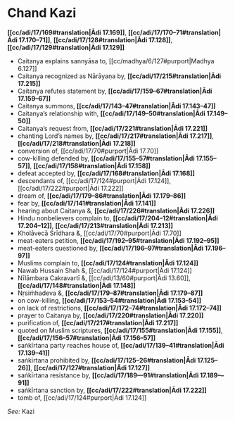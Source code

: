 # Chand Kazi

**[[cc/adi/17/169#translation|Ādi 17.169]]**, **[[cc/adi/17/170–71#translation|Ādi 17.170–71]]**, **[[cc/adi/17/128#translation|Ādi 17.128]]**, **[[cc/adi/17/129#translation|Ādi 17.129]]**

* Caitanya explains sannyāsa to, [[cc/madhya/6/127#purport|Madhya 6.127]]
* Caitanya recognized as Nārāyaṇa by, **[[cc/adi/17/215#translation|Ādi 17.215]]**
* Caitanya refutes statement by, **[[cc/adi/17/159–67#translation|Ādi 17.159–67]]**
* Caitanya summons, **[[cc/adi/17/143–47#translation|Ādi 17.143–47]]**
* Caitanya’s relationship with, **[[cc/adi/17/149–50#translation|Ādi 17.149–50]]**
* Caitanya’s request from, **[[cc/adi/17/221#translation|Ādi 17.221]]**
* chanting Lord’s names by, **[[cc/adi/17/217#translation|Ādi 17.217]]**, **[[cc/adi/17/218#translation|Ādi 17.218]]**
* conversion of, [[cc/adi/17/70#purport|Ādi 17.70]]
* cow-killing defended by, **[[cc/adi/17/155–57#translation|Ādi 17.155–57]]**, **[[cc/adi/17/158#translation|Ādi 17.158]]**
* defeat accepted by, **[[cc/adi/17/168#translation|Ādi 17.168]]**
* descendants of, [[cc/adi/17/124#purport|Ādi 17.124]], [[cc/adi/17/222#purport|Ādi 17.222]]
* dream of, **[[cc/adi/17/179–86#translation|Ādi 17.179–86]]**
* fear by, **[[cc/adi/17/141#translation|Ādi 17.141]]**
* hearing about Caitanya &, **[[cc/adi/17/226#translation|Ādi 17.226]]**
* Hindu nonbelievers complain to, **[[cc/adi/17/204–12#translation|Ādi 17.204–12]]**, **[[cc/adi/17/213#translation|Ādi 17.213]]**
* Kholāvecā Śrīdhara &, [[cc/adi/17/70#purport|Ādi 17.70]]
* meat-eaters petition, **[[cc/adi/17/192–95#translation|Ādi 17.192–95]]**
* meat-eaters questioned by, **[[cc/adi/17/196–97#translation|Ādi 17.196–97]]**
* Muslims complain to, **[[cc/adi/17/124#translation|Ādi 17.124]]**
* Nawab Hussain Shah &, [[cc/adi/17/124#purport|Ādi 17.124]]
* Nīlāmbara Cakravartī &, [[cc/adi/13/60#purport|Ādi 13.60]], **[[cc/adi/17/148#translation|Ādi 17.148]]**
* Nṛsiṁhadeva &, **[[cc/adi/17/179–87#translation|Ādi 17.179–87]]**
* on cow-killing, **[[cc/adi/17/153–54#translation|Ādi 17.153–54]]**
* on lack of restrictions, **[[cc/adi/17/172–74#translation|Ādi 17.172–74]]**
* prayer to Caitanya by, **[[cc/adi/17/220#translation|Ādi 17.220]]**
* purification of, **[[cc/adi/17/217#translation|Ādi 17.217]]**
* quoted on Muslim scriptures, **[[cc/adi/17/155#translation|Ādi 17.155]]**, **[[cc/adi/17/156–57#translation|Ādi 17.156–57]]**
* saṅkīrtana party reaches house of, **[[cc/adi/17/139–41#translation|Ādi 17.139–41]]**
* saṅkīrtana prohibited by, **[[cc/adi/17/125–26#translation|Ādi 17.125–26]]**, **[[cc/adi/17/127#translation|Ādi 17.127]]**
* saṅkīrtana resistance by, **[[cc/adi/17/189––91#translation|Ādi 17.189––91]]**
* saṅkīrtana sanction by, **[[cc/adi/17/222#translation|Ādi 17.222]]**
* tomb of, [[cc/adi/17/124#purport|Ādi 17.124]]

*See:* Kazi
